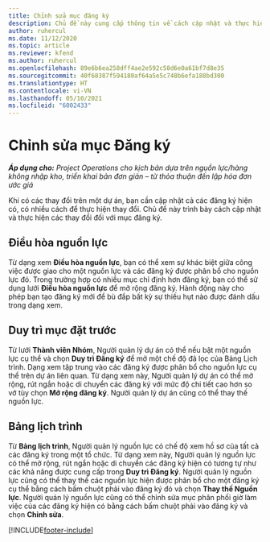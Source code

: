 ```yaml
---
title: Chỉnh sửa mục đăng ký
description: Chủ đề này cung cấp thông tin về cách cập nhật và thực hiện các thay đổi đối với mục đăng ký.
author: ruhercul
ms.date: 11/12/2020
ms.topic: article
ms.reviewer: kfend
ms.author: ruhercul
ms.openlocfilehash: 89e6b6ea258dff4ae2e592c58d6e0a61bf7d8e35
ms.sourcegitcommit: 40f68387f594180af64a5e5c748b6efa188bd300
ms.translationtype: HT
ms.contentlocale: vi-VN
ms.lasthandoff: 05/10/2021
ms.locfileid: "6002433"
---
```

# <a name="edit-bookings"></a>Chỉnh sửa mục Đăng ký

_**Áp dụng cho:** Project Operations cho kịch bản dựa trên nguồn lực/hàng không nhập kho, triển khai bản đơn giản – từ thỏa thuận đến lập hóa đơn ước giá_


Khi có các thay đổi trên một dự án, bạn cần cập nhật cả các đăng ký hiện có, có nhiều cách để thực hiện thay đổi. Chủ đề này trình bày cách cập nhật và thực hiện các thay đổi đối với mục đăng ký.

## <a name="resource-reconciliation"></a>Điều hòa nguồn lực

Từ dạng xem **Điều hòa nguồn lực**, bạn có thể xem sự khác biệt giữa công việc được giao cho một nguồn lực và các đăng ký được phân bổ cho nguồn lực đó. Trong trường hợp có nhiều mục chỉ định hơn đăng ký, bạn có thể sử dụng lưới **Điều hòa nguồn lực** để mở rộng đăng ký. Hành động này cho phép bạn tạo đăng ký mới để bù đắp bất kỳ sự thiếu hụt nào được đánh dấu trong dạng xem.

## <a name="maintain-bookings"></a>Duy trì mục đặt trước

Từ lưới **Thành viên Nhóm**, Người quản lý dự án có thể nếu bật một nguồn lực cụ thể và chọn **Duy trì Đăng ký** để mở một chế độ đã lọc của Bảng Lịch trình. Dạng xem tập trung vào các đăng ký được phân bổ cho nguồn lực cụ thể trên dự án liên quan. Từ dạng xem này, Người quản lý dự án có thể mở rộng, rút ngắn hoặc di chuyển các đăng ký với mức độ chi tiết cao hơn so vớ tùy chọn **Mở rộng đăng ký**. Người quản lý dự án cũng có thể thay thế nguồn lực.

## <a name="schedule-board"></a>Bảng lịch trình

Từ **Bảng lịch trình**, Người quản lý nguồn lực có chế độ xem hồ sơ của tất cả các đăng ký trong một tổ chức. Từ dạng xem này, Người quản lý nguồn lực có thể mở rộng, rút ngắn hoặc di chuyển các đăng ký hiện có tương tự như các khả năng được cung cấp trong **Duy trì Đăng ký**. Người quản lý nguồn lực cũng có thể thay thế các nguồn lực hiện được phân bổ cho một đăng ký cụ thể bằng cách bấm chuột phải vào đăng ký đó và chọn **Thay thế Nguồn lực**. Người quản lý nguồn lực cũng có thể chỉnh sửa mục phân phối giờ làm việc của các đăng ký hiện có bằng cách bấm chuột phải vào đăng ký và chọn **Chỉnh sửa**.


[!INCLUDE[footer-include](../includes/footer-banner.md)]